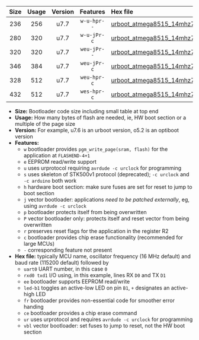 |Size|Usage|Version|Features|Hex file|
|:-:|:-:|:-:|:-:|:--|
|236|256|u7.7|`w-u-hpr--`|[urboot_atmega8515_14mhz7456_115200bps_uart0_rxd0_txd1_led+b0_fr_ur.hex](https://raw.githubusercontent.com/stefanrueger/urboot.hex/main/cores/majorcore/atmega8515/fcpu_14mhz7456/115200_bps/urboot_atmega8515_14mhz7456_115200bps_uart0_rxd0_txd1_led+b0_fr_ur.hex)|
|280|320|u7.7|`w-u-jPr-c`|[urboot_atmega8515_14mhz7456_115200bps_uart0_rxd0_txd1_led+b0_fr_ce_ur_vbl.hex](https://raw.githubusercontent.com/stefanrueger/urboot.hex/main/cores/majorcore/atmega8515/fcpu_14mhz7456/115200_bps/urboot_atmega8515_14mhz7456_115200bps_uart0_rxd0_txd1_led+b0_fr_ce_ur_vbl.hex)|
|320|320|u7.7|`weu-jPr--`|[urboot_atmega8515_14mhz7456_115200bps_uart0_rxd0_txd1_ee_led+b0_fr_ur_vbl.hex](https://raw.githubusercontent.com/stefanrueger/urboot.hex/main/cores/majorcore/atmega8515/fcpu_14mhz7456/115200_bps/urboot_atmega8515_14mhz7456_115200bps_uart0_rxd0_txd1_ee_led+b0_fr_ur_vbl.hex)|
|346|384|u7.7|`weu-jPr-c`|[urboot_atmega8515_14mhz7456_115200bps_uart0_rxd0_txd1_ee_led+b0_fr_ce_ur_vbl.hex](https://raw.githubusercontent.com/stefanrueger/urboot.hex/main/cores/majorcore/atmega8515/fcpu_14mhz7456/115200_bps/urboot_atmega8515_14mhz7456_115200bps_uart0_rxd0_txd1_ee_led+b0_fr_ce_ur_vbl.hex)|
|328|512|u7.7|`weu-hpr-c`|[urboot_atmega8515_14mhz7456_115200bps_uart0_rxd0_txd1_ee_led+b0_fr_ce_ur.hex](https://raw.githubusercontent.com/stefanrueger/urboot.hex/main/cores/majorcore/atmega8515/fcpu_14mhz7456/115200_bps/urboot_atmega8515_14mhz7456_115200bps_uart0_rxd0_txd1_ee_led+b0_fr_ce_ur.hex)|
|432|512|u7.7|`wes-hpr-c`|[urboot_atmega8515_14mhz7456_115200bps_uart0_rxd0_txd1_ee_led+b0_fr_ce.hex](https://raw.githubusercontent.com/stefanrueger/urboot.hex/main/cores/majorcore/atmega8515/fcpu_14mhz7456/115200_bps/urboot_atmega8515_14mhz7456_115200bps_uart0_rxd0_txd1_ee_led+b0_fr_ce.hex)|

- **Size:** Bootloader code size including small table at top end
- **Usage:** How many bytes of flash are needed, ie, HW boot section or a multiple of the page size
- **Version:** For example, u7.6 is an urboot version, o5.2 is an optiboot version
- **Features:**
  + `w` bootloader provides `pgm_write_page(sram, flash)` for the application at `FLASHEND-4+1`
  + `e` EEPROM read/write support
  + `u` uses urprotocol requiring `avrdude -c urclock` for programming
  + `s` uses skeleton of STK500v1 protocol (deprecated); `-c urclock` and `-c arduino` both work
  + `h` hardware boot section: make sure fuses are set for reset to jump to boot section
  + `j` vector bootloader: applications *need to be patched externally*, eg, using `avrdude -c urclock`
  + `p` bootloader protects itself from being overwritten
  + `P` vector bootloader only: protects itself and reset vector from being overwritten
  + `r` preserves reset flags for the application in the register R2
  + `c` bootloader provides chip erase functionality (recommended for large MCUs)
  + `-` corresponding feature not present
- **Hex file:** typically MCU name, oscillator frequency (16 MHz default) and baud rate (115200 default) followed by
  + `uart0` UART number, in this case `0`
  + `rxd0 txd1` I/O using, in this example, lines RX `D0` and TX `D1`
  + `ee` bootloader supports EEPROM read/write
  + `led-b1` toggles an active-low LED on pin `B1`, `+` designates an active-high LED
  + `fr` bootloader provides non-essential code for smoother error handing
  + `ce` bootloader provides a chip erase command
  + `ur` uses urprotocol and requires `avrdude -c urclock` for programming
  + `vbl` vector bootloader: set fuses to jump to reset, not the HW boot section
